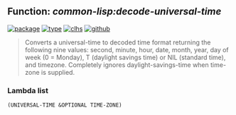## Function: ***common-lisp:decode-universal-time***
[![package](https://img.shields.io/badge/Package-COMMON--LISP-5f9ea0.svg?style=social&colorA=999999)](../) [![type](https://img.shields.io/badge/Type-Function-5f9ea0.svg?style=social&colorA=999999)](../#function) [![clhs](https://img.shields.io/badge/CLHS-DECODE--UNIVERSAL--TIME-5f9ea0.svg?style=social&colorA=999999)](http://www.lispworks.com/documentation/HyperSpec/Body/f_dec_un.htm) [![github](https://img.shields.io/badge/GitHub-View_the_source-5f9ea0.svg?style=social&colorA=999999&logo=github)](https://github.com/sbcl/sbcl/blob/master/src/code/time.lisp/) 

> Converts a universal-time to decoded time format returning the following
> nine values: second, minute, hour, date, month, year, day of week (0 =
> Monday), T (daylight savings time) or NIL (standard time), and timezone.
> Completely ignores daylight-savings-time when time-zone is supplied.

### Lambda list
```
(UNIVERSAL-TIME &OPTIONAL TIME-ZONE)
```
